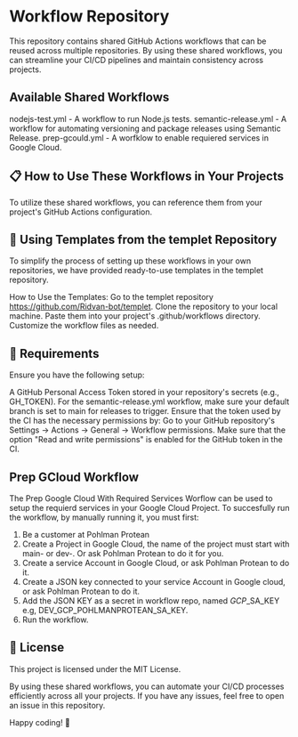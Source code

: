 # Workflow Repository
This repository contains shared GitHub Actions workflows that can be reused across multiple repositories. By using these shared workflows, you can streamline your CI/CD pipelines and maintain consistency across projects.

## Available Shared Workflows
nodejs-test.yml - A workflow to run Node.js tests.
semantic-release.yml - A workflow for automating versioning and package releases using Semantic Release.
prep-gcould.yml - A worfklow to enable requiered services in Google Cloud.


## 📋 How to Use These Workflows in Your Projects
To utilize these shared workflows, you can reference them from your project's GitHub Actions configuration.

## 📁 Using Templates from the templet Repository
To simplify the process of setting up these workflows in your own repositories, we have provided ready-to-use templates in the templet repository.

How to Use the Templates:
Go to the templet repository https://github.com/Ridvan-bot/templet.
Clone the repository to your local machine.
Paste them into your project's .github/workflows directory.
Customize the workflow files as needed.

## 🔧 Requirements
Ensure you have the following setup:

A GitHub Personal Access Token stored in your repository's secrets (e.g., GH_TOKEN).
For the semantic-release.yml workflow, make sure your default branch is set to main for releases to trigger.
Ensure that the token used by the CI has the necessary permissions by:
Go to your GitHub repository's Settings → Actions → General → Workflow permissions.
Make sure that the option "Read and write permissions" is enabled for the GitHub token in the CI.

## Prep GCloud Workflow
The Prep Google Cloud With Required Services Worflow can be used to setup the requierd services in your Google Cloud Project. To succesfully run the workflow, by manually running it, you must first:
1. Be a customer at Pohlman Protean
2. Create a Project in Google Cloud, the name of the project must start with main- or dev-. Or ask Pohlman Protean to do it for you.
3. Create a service Account in Google Cloud, or ask Pohlman Protean to do it.
4. Create a JSON key connected to your service Account in Google cloud, or ask Pohlman Protean to do it.
5. Add the JSON KEY as a secret in workflow repo, named <BRANCH>_GCP_<CUSTOMERNAME>_SA_KEY e.g, DEV_GCP_POHLMANPROTEAN_SA_KEY. 
6. Run the workflow.

## 📄 License
This project is licensed under the MIT License.

By using these shared workflows, you can automate your CI/CD processes efficiently across all your projects. If you have any issues, feel free to open an issue in this repository.

Happy coding! 🚀